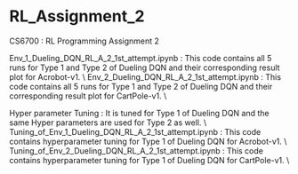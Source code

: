 # RL_Assignment_2
CS6700 : RL Programming Assignment 2 

Env_1_Dueling_DQN_RL_A_2_1st_attempt.ipynb : This code contains all 5 runs for Type 1 and Type 2 of Dueling DQN and their corresponding result plot for Acrobot-v1. \\
Env_2_Dueling_DQN_RL_A_2_1st_attempt.ipynb : This code contains all 5 runs for Type 1 and Type 2 of Dueling DQN and their corresponding result plot for CartPole-v1. \\

Hyper parameter Tuning : It is tuned for Type 1 of Dueling DQN and the same Hyper parameters are used for Type 2 as well. \\
Tuning_of_Env_1_Dueling_DQN_RL_A_2_1st_attempt.ipynb : This code contains hyperparameter tuning for Type 1 of Dueling DQN for Acrobot-v1. \\
Tuning_of_Env_2_Dueling_DQN_RL_A_2_1st_attempt.ipynb : This code contains hyperparameter tuning for Type 1 of Dueling DQN for CartPole-v1. \\

